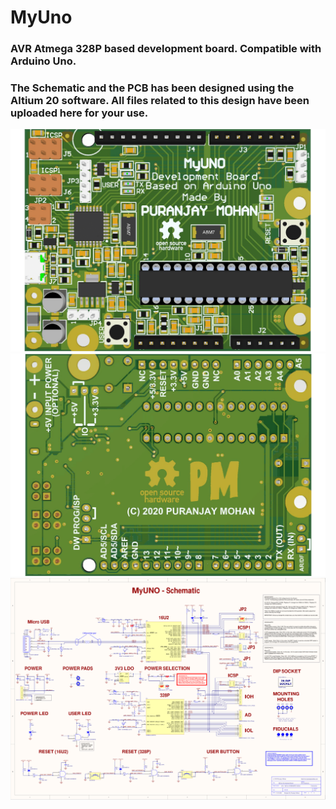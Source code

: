 # MyUno
### AVR Atmega 328P based development board. Compatible with Arduino Uno.
### The Schematic and the PCB has been designed using the Altium 20 software. All files related to this design have been uploaded here for your use.

![Board Top](https://github.com/puranjaymohan/MyUno/blob/master/Project%20Outputs%20for%20MyUNO/pdfjoiner%20(6)-1.png)
![Board Bottom](https://github.com/puranjaymohan/MyUno/blob/master/Project%20Outputs%20for%20MyUNO/pdfjoiner%20(6)-2.png)
![Schematic](https://github.com/puranjaymohan/MyUno/blob/master/Project%20Outputs%20for%20MyUNO/MyUno%20Schematic-1.png)
